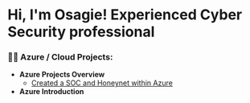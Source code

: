 <h1>Hi, I'm Osagie! Experienced Cyber Security professional

<h3>👨‍💻 Azure / Cloud Projects:</h3>

- <b>Azure Projects Overview</b>
  - [Created a SOC and Honeynet within Azure](https://github.com/Osagieoshodi/Azure-Honeynet-SOC)
- <b>Azure Introduction</b>
